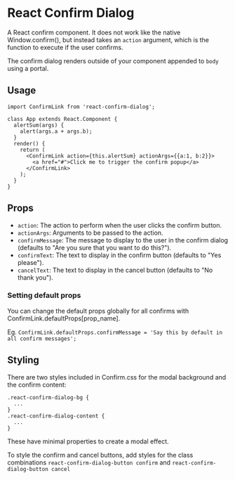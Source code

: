 # React Confirm Dialog
A React confirm component. It does not work like the native Window.confirm(), but instead takes an `action` argument, which is the function to execute if the user confirms.

The confirm dialog renders outside of your component appended to `body` using a portal.

## Usage
```
import ConfirmLink from 'react-confirm-dialog';

class App extends React.Component {
  alertSum(args) { 
    alert(args.a + args.b); 
  }
  render() {
    return (
      <ConfirmLink action={this.alertSum} actionArgs={{a:1, b:2}}>
        <a href="#">Click me to trigger the confirm popup</a>
      </ConfirmLink>
    );
  }
}
```

## Props
- `action`: The action to perform when the user clicks the confirm button.
- `actionArgs`: Arguments to be passed to the action.
- `confirmMessage`: The message to display to the user in the confirm dialog (defaults to "Are you sure that you want to do this?").
- `confirmText`: The text to display in the confirm button (defaults to "Yes please").
- `cancelText`: The text to display in the cancel button (defaults to "No thank you").

### Setting default props
You can change the default props globally for all confirms with ConfirmLink.defaultProps[prop_name].
  
Eg. `ConfirmLink.defaultProps.confirmMessage = 'Say this by default in all confirm messages';`

## Styling

There are two styles included in Confirm.css for the modal background and the confirm content:
```
.react-confirm-dialog-bg {
  ...
}
.react-confirm-dialog-content {
  ...
}
```
These have minimal properties to create a modal effect.

To style the confirm and cancel buttons, add styles for the class combinations `react-confirm-dialog-button confirm` and `react-confirm-dialog-button cancel`
